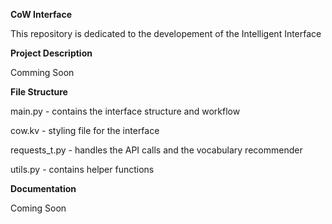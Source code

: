 **CoW Interface**

This repository is dedicated to the developement of the Intelligent Interface

**Project Description**

Comming Soon

**File Structure**

main.py - contains the interface structure and workflow

cow.kv - styling file for the interface

requests_t.py - handles the API calls and the vocabulary recommender

utils.py - contains helper functions 

**Documentation**

Coming Soon
